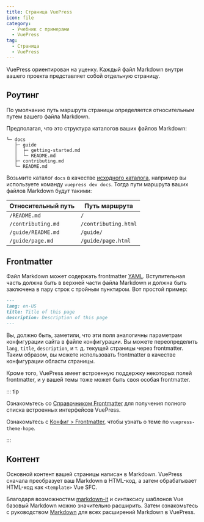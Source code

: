 ```yaml
---
title: Страница VuePress
icon: file
category:
  - Учебник с примерами
  - VuePress
tag:
  - Страница
  - VuePress
---
```


VuePress ориентирован на уценку. Каждый файл Markdown внутри вашего проекта представляет собой отдельную страницу.

## Роутинг

По умолчанию путь маршрута страницы определяется относительным путем вашего файла Markdown.

Предполагая, что это структура каталогов ваших файлов Markdown:

```
└─ docs
   ├─ guide
   │  ├─ getting-started.md
   │  └─ README.md
   ├─ contributing.md
   └─ README.md
```

Возьмите каталог `docs` в качестве [исходного каталога](https://v2.vuepress.vuejs.org/reference/cli.html), например вы используете команду `vuepress dev docs`. Тогда пути маршрута ваших файлов Markdown будут такими:

| Относительный путь | Путь маршрута        |
| ------------------ | -------------------- |
| `/README.md`       | `/`                  |
| `/contributing.md` | `/contributing.html` |
| `/guide/README.md` | `/guide/`            |
| `/guide/page.md`   | `/guide/page.html`   |

## Frontmatter

Файл Markdown может содержать frontmatter [YAML](https://yaml.org/). Вступительная часть должна быть в верхней части файла Markdown и должна быть заключена в пару строк с тройным пунктиром. Вот простой пример:

```md
---
lang: en-US
title: Title of this page
description: Description of this page
---
```

Вы, должно быть, заметили, что эти поля аналогичны параметрам конфигурации сайта в файле конфигурации. Вы можете переопределить `lang`, `title`, `description`, и т. д. текущей страницы через frontmatter. Таким образом, вы можете использовать frontmatter в качестве конфигурации области страницы.

Кроме того, VuePress имеет встроенную поддержку некоторых полей frontmatter, и у вашей темы тоже может быть своя особая frontmatter.

::: tip

Ознакомьтесь со [Справочником Frontmatter](https://v2.vuepress.vuejs.org/reference/frontmatter.html) для получения полного списка встроенных интерфейсов VuePress.

Ознакомьтесь с [Конфиг > Frontmatter](../../config/frontmatter/README.md), чтобы узнать о теме по `vuepress-theme-hope`.

:::

## Контент

Основной контент вашей страницы написан в Markdown. VuePress сначала преобразует ваш Markdown в HTML-код, а затем обрабатывает HTML-код как `<template>` Vue SFC.

Благодаря возможностям [markdown-it](https://github.com/markdown-it/markdown-it) и синтаксису шаблонов Vue базовый Markdown можно значительно расширить. Затем ознакомьтесь с руководством [Markdown](./markdown.md) для всех расширений Markdown в VuePress.
